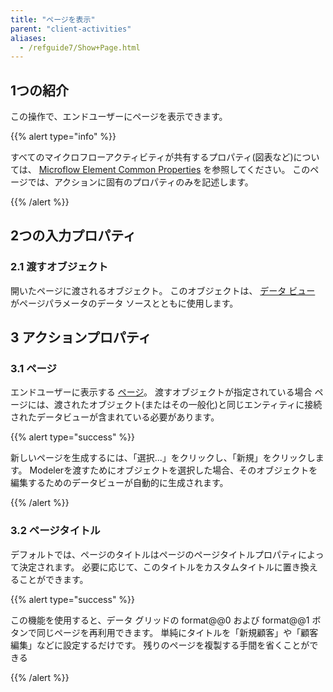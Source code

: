 ```yaml
---
title: "ページを表示"
parent: "client-activities"
aliases:
  - /refguide7/Show+Page.html
---
```


## 1つの紹介

この操作で、エンドユーザーにページを表示できます。

{{% alert type="info" %}}

すべてのマイクロフローアクティビティが共有するプロパティ(図表など)については、 [Microflow Element Common Properties](microflow-element-common-properties) を参照してください。 このページでは、アクションに固有のプロパティのみを記述します。

{{% /alert %}}

## 2つの入力プロパティ

### 2.1 渡すオブジェクト

開いたページに渡されるオブジェクト。 このオブジェクトは、 [データ ビュー](data-view) がページパラメータのデータ ソースとともに使用します。

## 3 アクションプロパティ

### 3.1 ページ

エンドユーザーに表示する [ページ](page)。 渡すオブジェクトが指定されている場合 ページには、渡されたオブジェクト(またはその一般化)と同じエンティティに接続されたデータビューが含まれている必要があります。

{{% alert type="success" %}}

新しいページを生成するには、「選択...」をクリックし、「新規」をクリックします。 Modelerを渡すためにオブジェクトを選択した場合、そのオブジェクトを編集するためのデータビューが自動的に生成されます。

{{% /alert %}}

### 3.2 ページタイトル

デフォルトでは、ページのタイトルはページのページタイトルプロパティによって決定されます。 必要に応じて、このタイトルをカスタムタイトルに置き換えることができます。

{{% alert type="success" %}}

この機能を使用すると、データ グリッドの format@@0 および format@@1 ボタンで同じページを再利用できます。 単純にタイトルを「新規顧客」や「顧客編集」などに設定するだけです。 残りのページを複製する手間を省くことができる

{{% /alert %}}
